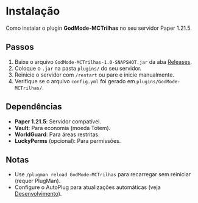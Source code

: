 # Instalação

   Como instalar o plugin **GodMode-MCTrilhas** no seu servidor Paper 1.21.5.

   ## Passos
   1. Baixe o arquivo `GodMode-MCTrilhas-1.0-SNAPSHOT.jar` da aba [Releases](https://github.com/magnocat/GodMode-MCTrilhas/releases).
   2. Coloque o `.jar` na pasta `plugins/` do seu servidor.
   3. Reinicie o servidor com `/restart` ou pare e inicie manualmente.
   4. Verifique se o arquivo `config.yml` foi gerado em `plugins/GodMode-MCTrilhas/`.

   ## Dependências
   - **Paper 1.21.5**: Servidor compatível.
   - **Vault**: Para economia (moeda Totem).
   - **WorldGuard**: Para áreas restritas.
   - **LuckyPerms** (opcional): Para permissões.

   ## Notas
   - Use `/plugman reload GodMode-MCTrilhas` para recarregar sem reiniciar (requer PlugMan).
   - Configure o AutoPlug para atualizações automáticas (veja [Desenvolvimento](wiki/Desenvolvimento)).